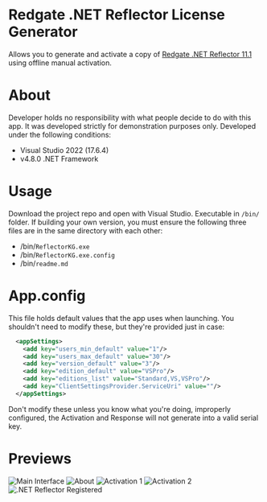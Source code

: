 # Redgate .NET Reflector License Generator
Allows you to generate and activate a copy of [Redgate .NET Reflector 11.1](https://www.red-gate.com/products/dotnet-development/reflector/) using offline manual activation.

# About
Developer holds no responsibility with what people decide to do with this app. It was developed strictly for demonstration purposes only.
Developed under the following conditions:
- Visual Studio 2022 (17.6.4)
- v4.8.0 .NET Framework

# Usage
Download the project repo and open with Visual Studio.
Executable in `/bin/` folder.
If building your own version, you must ensure the following three files are in the same directory with each other:
- /bin/`ReflectorKG.exe`
- /bin/`ReflectorKG.exe.config`
- /bin/`readme.md`

# App.config
This file holds default values that the app uses when launching. You shouldn't need to modify these, but they're provided just in case:
```xml
  <appSettings>
    <add key="users_min_default" value="1"/>
    <add key="users_max_default" value="30"/>
    <add key="version_default" value="3"/>
    <add key="edition_default" value="VSPro"/>
    <add key="editions_list" value="Standard,VS,VSPro"/>
    <add key="ClientSettingsProvider.ServiceUri" value=""/>
  </appSettings>
```
Don't modify these unless you know what you're doing, improperly configured, the Activation and Response will not generate into a valid serial key.

# Previews
![Main Interface](https://i.imgur.com/UAaaZEf.png)
![About](https://i.imgur.com/bHaMotZ.png)
![Activation 1](https://i.imgur.com/8geBMbu.png)
![Activation 2](https://i.imgur.com/Q2pwM75.png)
![.NET Reflector Registered](https://i.imgur.com/k3fQ7hJ.png)